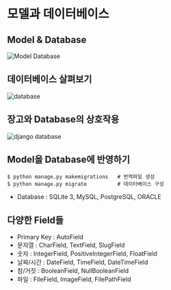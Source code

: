 # 모델과 데이터베이스

## Model & Database
![Model Database](https://user-images.githubusercontent.com/63536606/90521544-9ee6ca00-e1a5-11ea-90f9-d77051c1d825.PNG)

## 데이터베이스 살펴보기
![database](https://user-images.githubusercontent.com/63536606/90521778-e53c2900-e1a5-11ea-85e3-cdde0c0b92b2.PNG)

## 장고와 Database의 상호작용
![django database](https://user-images.githubusercontent.com/63536606/90521877-ff760700-e1a5-11ea-8b3e-5315dbe2ff54.PNG)

## Model을 Database에 반영하기
```
$ python manage.py makemigrations   # 번역파일 생성
$ python manage.py migrate          # 데이터베이스 구성
```
- Database : SQLite 3, MySQL, PostgreSQL, ORACLE

## 다양한 Field들
- Primary Key : AutoField
- 문자열 : CharField, TextField, SlugField
- 숫자 : IntegerField, PositiveIntegerField, FloatField
- 날짜/시간 : DateField, TimeField, DateTimeField
- 참/거짓 : BooleanField, NullBooleanField
- 파일 : FileField, ImageField, FilePathField